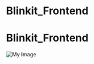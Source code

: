# Blinkit_Frontend
# Blinkit_Frontend
![My Image](https://drive.google.com/file/d/1sv9g_dM1XsHHyrTYEhkdauMavhFUfMRJ/view?usp=sharing)

